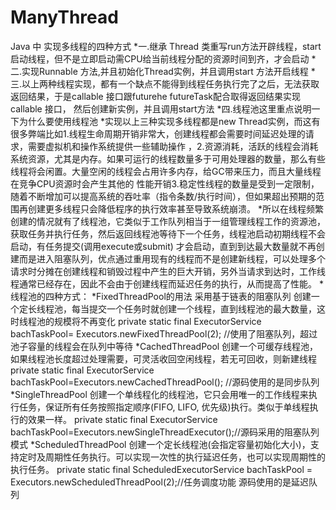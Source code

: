 # ManyThread
Java 中 实现多线程的四种方式
*一.继承 Thread 类重写run方法开辟线程，start 启动线程，但不是立即启动需CPU给当前线程分配的资源时间到齐，才会启动
*二.实现Runnable 方法,并且初始化Thread实例，并且调用start 方法开启线程
*三.以上两种线程实现，都有一个缺点不能得到线程任务执行完了之后，无法获取返回结果，于是callable 接口跟futurehe futureTask配合取得返回结果实现callable 接口， 然后创建新实例，并且调用start方法
*四.线程池这里重点说明一下为什么要使用线程池
 *实现以上三种实现多线程都是new Thread实例，而这有很多弊端比如1.线程生命周期开销非常大，创建线程都会需要时间延迟处理的请求，需要虚拟机和操作系统提供一些辅助操作
 ，2.资源消耗，活跃的线程会消耗系统资源，尤其是内存。如果可运行的线程数量多于可用处理器的数量，那么有些线程将会闲置。大量空闲的线程会占用许多内存，给GC带来压力，而且大量线程在竞争CPU资源时会产生其他的
 性能开销3.稳定性线程的数量是受到一定限制，随着不断增加可以提高系统的吞吐率（指令条数/执行时间），但如果超出预期的范围再创建更多线程只会降低程序的执行效率甚至导致系统崩溃。
 *所以在线程频繁创建的情况就有了线程池，它类似于工作队列相当于一组管理线程工作的资源池，获取任务并执行任务，然后返回线程池等待下一个任务，线程池启动初期线程不会启动，有任务提交(调用execute或submit)
 才会启动，直到到达最大数量就不再创建而是进入阻塞队列，优点通过重用现有的线程而不是创建新线程，可以处理多个请求时分摊在创建线程和销毁过程中产生的巨大开销，另外当请求到达时，工作线程通常已经存在，因此不会由于创建线程而延迟任务的执行，从而提高了性能。
 *线程池的四种方式：
 *FixedThreadPool的用法  采用基于链表的阻塞队列  创建一个定长线程池，每当提交一个任务时就创建一个线程，直到线程池的最大数量，这时线程池的规模将不再变化
  private  static  final ExecutorService  bachTaskPool= Executors.newFixedThreadPool(2);    //使用了阻塞队列，超过池子容量的线程会在队列中等待
  *CachedThreadPool 创建一个可缓存线程池，如果线程池长度超过处理需要，可灵活收回空闲线程，若无可回收，则新建线程  
  private  static  final ExecutorService bachTaskPool=Executors.newCachedThreadPool();  //源码使用的是同步队列
 *SingleThreadPool 创建一个单线程化的线程池，它只会用唯一的工作线程来执行任务，保证所有任务按照指定顺序(FIFO, LIFO, 优先级)执行。类似于单线程执行的效果一样。
  private static  final ExecutorService bachTaskPool=Executors.newSingleThreadExecutor();//源码采用的阻塞队列模式
  *ScheduledThreadPool 创建一个定长线程池(会指定容量初始化大小)，支持定时及周期性任务执行。可以实现一次性的执行延迟任务，也可以实现周期性的执行任务。
    private static final ScheduledExecutorService bachTaskPool = Executors.newScheduledThreadPool(2);//任务调度功能  源码使用的是延迟队列
